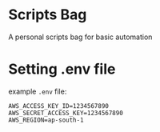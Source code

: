 # Scripts Bag
A personal scripts bag for basic automation

# Setting .env file
example `.env` file:

    AWS_ACCESS_KEY_ID=1234567890
    AWS_SECRET_ACCESS_KEY=1234567890
    AWS_REGION=ap-south-1